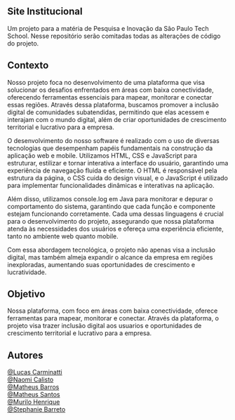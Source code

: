 ## Site Institucional

Um projeto para a matéria de Pesquisa e Inovação da São Paulo Tech School.
Nesse repositório serão comitadas todas as alterações de código do projeto.

## Contexto
Nosso projeto foca no desenvolvimento de uma plataforma que visa solucionar os desafios enfrentados em áreas com baixa conectividade, oferecendo ferramentas essenciais para mapear, monitorar e conectar essas regiões. Através dessa plataforma, buscamos promover a inclusão digital de comunidades subatendidas, permitindo que elas acessem e interajam com o mundo digital, além de criar oportunidades de crescimento territorial e lucrativo para a empresa.

O desenvolvimento do nosso software é realizado com o uso de diversas tecnologias que desempenham papéis fundamentais na construção da aplicação web e mobile. Utilizamos HTML, CSS e JavaScript para estruturar, estilizar e tornar interativa a interface do usuário, garantindo uma experiência de navegação fluida e eficiente. O HTML é responsável pela estrutura da página, o CSS cuida do design visual, e o JavaScript é utilizado para implementar funcionalidades dinâmicas e interativas na aplicação. 

Além disso, utilizamos console.log em Java para monitorar e depurar o comportamento do sistema, garantindo que cada função e componente estejam funcionando corretamente. Cada uma dessas linguagens é crucial para o desenvolvimento do projeto, assegurando que nossa plataforma atenda às necessidades dos usuários e ofereça uma experiência eficiente, tanto no ambiente web quanto mobile. 

Com essa abordagem tecnológica, o projeto não apenas visa a inclusão digital, mas também almeja expandir o alcance da empresa em regiões inexploradas, aumentando suas oportunidades de crescimento e lucratividade.

## Objetivo
Nossa plataforma, com foco em áreas com baixa conectividade, oferece ferramentas para mapear, monitorar e conectar.
Através da plataforma, o projeto visa trazer inclusão digital aos usuarios e oportunidades de crescimento territorial e lucrativo para a empresa.

## Autores
[@Lucas Carminatti](https://github.com/LCarminatti)<br>
[@Naomi Calisto](https://github.com/NaomiCalisto)<br>
[@Matheus Barros](https://github.com/Matheusbarros54)<br>
[@Matheus Santos](https://github.com/mhssouza)<br>
[@Murilo Henrique](https://github.com/Murilo20H)<br>
[@Stephanie Barreto](https://github.com/StephanieGBarreto)<br>